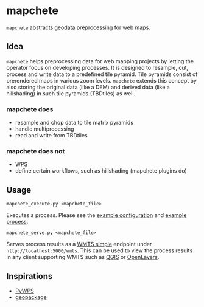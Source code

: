 # mapchete

``mapchete`` abstracts geodata preprocessing for web maps.

## Idea

``mapchete`` helps preprocessing data for web mapping projects by letting the operator focus on developing processes. It is designed to resample, cut, process and write data to a predefined tile pyramid. Tile pyramids consist of prerendered maps in various zoom levels. ``mapchete`` extends this concept by also storing the original data (like a DEM) and derived data (like a hillshading) in such tile pyramids (TBDtiles) as well.

### mapchete does
* resample and chop data to tile matrix pyramids
* handle multiprocessing
* read and write from TBDtiles

### mapchete does not
* WPS
* define certain workflows, such as hillshading (mapchete plugins do)

## Usage

```
mapchete_execute.py <mapchete_file>
```
Executes a process. Please see the [example configuration](test/example.mapchete) and [example process](test/example.process.py).

```
mapchete_serve.py <mapchete_file>
```
Serves process results as a [WMTS simple](http://docs.opengeospatial.org/is/13-082r2/13-082r2.html) endpoint under ``http://localhost:5000/wmts``. This can be used to view the process results in any client supporting WMTS such as [QGIS](http://qgis.org) or [OpenLayers](http://openlayers.org/).

## Inspirations
* [PyWPS](http://pywps.wald.intevation.org/)
* [geopackage](https://github.com/opengeospatial/geopackage/)
